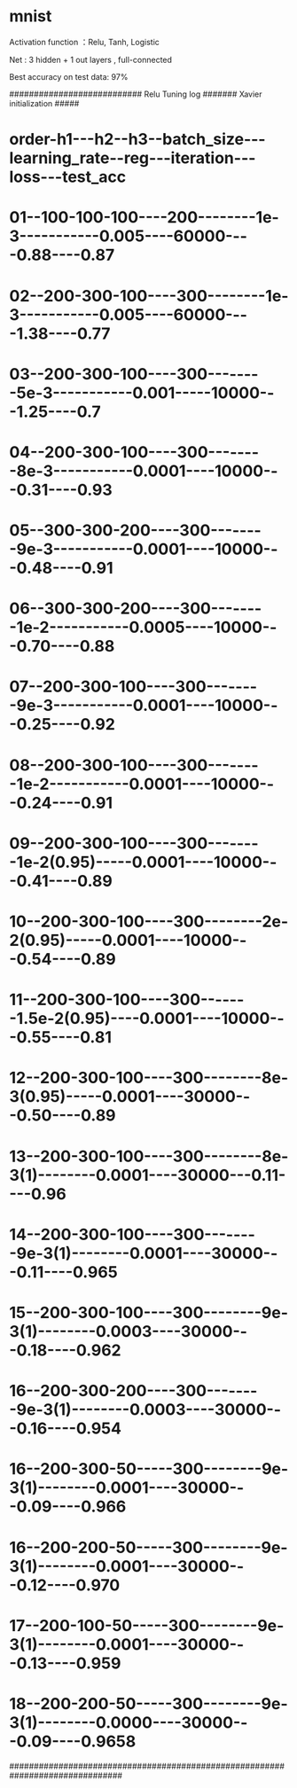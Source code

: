 # mnist
Activation function ：Relu, Tanh, Logistic

Net : 3 hidden + 1 out layers , full-connected

Best accuracy on test data: 97%

########################### Relu Tuning log ####### Xavier initialization #####
# order-h1---h2--h3--batch_size---learning_rate--reg---iteration---loss---test_acc 
#  01--100-100-100----200--------1e-3-----------0.005----60000----0.88----0.87
        
#  02--200-300-100----300--------1e-3-----------0.005----60000----1.38----0.77
        
#  03--200-300-100----300--------5e-3-----------0.001-----10000---1.25----0.7  
        
#  04--200-300-100----300--------8e-3-----------0.0001----10000---0.31----0.93
        
#  05--300-300-200----300--------9e-3-----------0.0001----10000---0.48----0.91
        
#  06--300-300-200----300--------1e-2-----------0.0005----10000---0.70----0.88
        
#  07--200-300-100----300--------9e-3-----------0.0001----10000---0.25----0.92

#  08--200-300-100----300--------1e-2-----------0.0001----10000---0.24----0.91

#  09--200-300-100----300--------1e-2(0.95)-----0.0001----10000---0.41----0.89

#  10--200-300-100----300--------2e-2(0.95)-----0.0001----10000---0.54----0.89
        
#  11--200-300-100----300-------1.5e-2(0.95)----0.0001----10000---0.55----0.81

#  12--200-300-100----300--------8e-3(0.95)-----0.0001----30000---0.50----0.89     

#  13--200-300-100----300--------8e-3(1)--------0.0001----30000---0.11----0.96
        
#  14--200-300-100----300--------9e-3(1)--------0.0001----30000---0.11----0.965
        
#  15--200-300-100----300--------9e-3(1)--------0.0003----30000---0.18----0.962
        
#  16--200-300-200----300--------9e-3(1)--------0.0003----30000---0.16----0.954
        
#  16--200-300-50-----300--------9e-3(1)--------0.0001----30000---0.09----0.966
        
#  16--200-200-50-----300--------9e-3(1)--------0.0001----30000---0.12----0.970
 
#  17--200-100-50-----300--------9e-3(1)--------0.0001----30000---0.13----0.959 
        
#  18--200-200-50-----300--------9e-3(1)--------0.0000----30000---0.09----0.9658
###############################################################################
